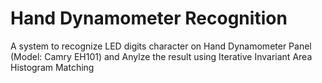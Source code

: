 # Hand Dynamometer Recognition
A system to recognize LED digits character on Hand Dynamometer Panel (Model: Camry EH101) and Anylze the result using Iterative Invariant Area Histogram Matching

